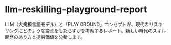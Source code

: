 # llm-reskilling-playground-report
LLM（大規模言語モデル）と「PLAY GROUND」コンセプトが、現代のリスキリングにどのような変革をもたらすかを考察するレポート。新しい時代のスキル開発のあり方と提供価値を分析します。
